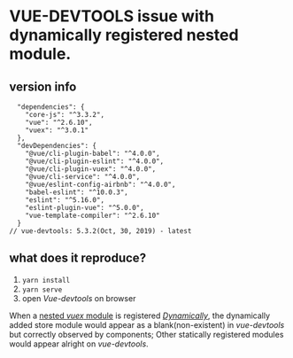 # VUE-DEVTOOLS issue with dynamically registered nested module.

## version info
```
  "dependencies": {
    "core-js": "^3.3.2",
    "vue": "^2.6.10",
    "vuex": "^3.0.1"
  },
  "devDependencies": {
    "@vue/cli-plugin-babel": "^4.0.0",
    "@vue/cli-plugin-eslint": "^4.0.0",
    "@vue/cli-plugin-vuex": "^4.0.0",
    "@vue/cli-service": "^4.0.0",
    "@vue/eslint-config-airbnb": "^4.0.0",
    "babel-eslint": "^10.0.3",
    "eslint": "^5.16.0",
    "eslint-plugin-vue": "^5.0.0",
    "vue-template-compiler": "^2.6.10"
  }
// vue-devtools: 5.3.2(Oct, 30, 2019) - latest
```

## what does it reproduce?

1. `yarn install`
2. `yarn serve`
3. open *Vue-devtools* on browser

When a [nested *vuex* module](https://vuex.vuejs.org/guide/modules.html#namespacing) is registered [*Dynamically*](https://vuex.vuejs.org/guide/modules.html#dynamic-module-registration), the dynamically added store module would appear as a blank(non-existent) in *vue-devtools* but correctly observed by components; Other statically registered modules would appear alright on *vue-devtools*.